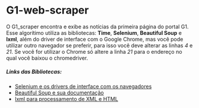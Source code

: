 # G1-web-scraper

O G1_scraper encontra e exibe as notícias da primeira página do portal G1.
Esse algorítimo utiliza as bibliotecas: **Time**, **Selenium**, **Beautiful Soup** e **lxml**, além do driver de interface com o Google Chrome, mas você pode utilizar outro navegador se preferir, para isso você deve alterar as linhas *4* e *21*.
Se você for utilizar o Chrome só altere a linha *21* para o endereço no qual você baixou o chromedriver.

##### Links das Bibliotecas:
  * [Selenium e os drivers de interface com os navegadores](https://pypi.org/project/selenium/)
  * [Beautiful Soup e sua documentação](https://www.crummy.com/software/BeautifulSoup/bs4/doc/#)
  * [lxml para processamento de XML e HTML](https://lxml.de/installation.html)
  

